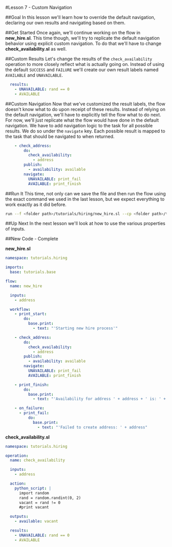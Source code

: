 #Lesson 7 - Custom Navigation

##Goal
In this lesson we'll learn how to override the default navigation, declaring our own results and navigating based on them.

##Get Started
Once again, we'll continue working on the flow in **new_hire.sl**. This time though, we'll try to replicate the default navigation behavior using explicit custom navigation. To do that we'll have to change **check\_availability.sl** as well. 

##Custom Results
Let's change the results of the `check_availability` operation to more closely reflect what is actually going on. Instead of using the default `SUCCESS` and `FAILURE` we'll create our own result labels named `AVAILABLE` and `UNAVAILABLE`.

```yaml
  results:
    - UNAVAILABLE: rand == 0
    - AVAILABLE
``` 

##Custom Navigation
Now that we've customized the result labels, the flow doesn't know what to do upon receipt of these results. Instead of relying on the default navigation, we'll have to explicitly tell the flow what to do next. For now, we'll just replicate what the flow would have done in the default navigation. We have to add navigation logic to the task for all possible results. We do so under the `navigate` key. Each possible result is mapped to the task that should be navigated to when returned.

```yaml
    - check_address:
        do:
          check_availability:
            - address
        publish:
          - availability: available
        navigate:
          UNAVAILABLE: print_fail
          AVAILABLE: print_finish
``` 

##Run It
This time, not only can we save the file and then run the flow using the exact command we used in the last lesson, but we expect everything to work exactly as it did before. 

```bash
run --f <folder path>/tutorials/hiring/new_hire.sl --cp <folder path>/tutorials/base,<folder path>/tutorials/hiring --i first_name=john,last_name=doe,domain=somedomain.com
``` 

##Up Next
In the next lesson we'll look at how to use the various properties of inputs. 

##New Code - Complete

**new\_hire.sl**
```yaml
namespace: tutorials.hiring

imports:
  base: tutorials.base

flow:
  name: new_hire

  inputs:
    - address

  workflow:
    - print_start:
        do:
          base.print:
            - text: "'Starting new hire process'"

    - check_address:
        do:
          check_availability:
            - address
        publish:
          - availability: available
        navigate:
          UNAVAILABLE: print_fail
          AVAILABLE: print_finish

    - print_finish:
        do:
          base.print:
            - text: "'Availability for address ' + address + ' is: ' + str(availability)"

    - on_failure:
      - print_fail:
          do:
            base.print:
              - text: "'Failed to create address: ' + address"
```

**check\_availability.sl**
```yaml
namespace: tutorials.hiring

operation:
  name: check_availability

  inputs:
    - address

  action:
    python_script: |
      import random
      rand = random.randint(0, 2)
      vacant = rand != 0
      #print vacant

  outputs:
    - available: vacant

  results:
    - UNAVAILABLE: rand == 0
    - AVAILABLE
```